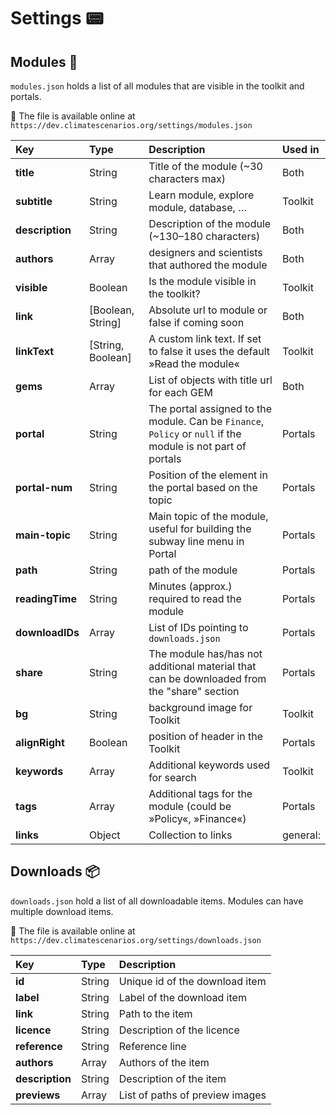 # Settings 📟
## Modules 💈
`modules.json` holds a list of all modules that are visible in the toolkit and portals.

🔖 The file is available online at `https://dev.climatescenarios.org/settings/modules.json`

| Key | Type | Description | Used in |
| :--- | :--- | :--- | :--- |
| **title** | String | Title of the module (~30 characters max) | Both |
| **subtitle** | String | Learn module, explore module, database, … | Toolkit |
| **description** | String | Description of the module (~130–180 characters) | Both |
| **authors** | Array | designers and scientists that authored the module | Both |
| **visible** | Boolean | Is the module visible in the toolkit? | Toolkit |
| **link** | [Boolean, String] | Absolute url to module or false if coming soon | Both |
| **linkText** | [String, Boolean] | A custom link text. If set to false it uses the default »Read the module« | Toolkit |
| **gems** | Array | List of objects with title url for each GEM | Both |
| **portal** | String | The portal assigned to the module. Can be `Finance`, `Policy` or `null` if the module is not part of portals | Portals |
| **portal-num** | String | Position of the element in the portal based on the topic | Portals |
| **main-topic** | String | Main topic of the module, useful for building the subway line menu in Portal | Portals |
| **path** | String | path of the module | Portals |
| **readingTime** | String | Minutes (approx.) required to read the module | Portals |
| **downloadIDs** | Array | List of IDs pointing to `downloads.json` | Portals |
| **share** | String | The module has/has not additional material that can be downloaded from the "share" section | Portals |
| **bg** | String | background image for Toolkit | Toolkit |
| **alignRight** | Boolean | position of header in the Toolkit | Portals |
| **keywords** | Array | Additional keywords used for search | Toolkit |
| **tags** | Array | Additional tags for the module (could be »Policy«, »Finance«) | Portals |
| **links** | Object | Collection to links | general: | the geneal path of the module, | data: | link to additional data, | gems: | link to GEMs view, | scenariofinder: | link to scenario finder view. More can be added.

## Downloads 📦
`downloads.json` hold a list of all downloadable items. Modules can have multiple download items.

🔖 The file is available online at `https://dev.climatescenarios.org/settings/downloads.json`

| Key | Type | Description |
| :--- | :--- | :--- |
| **id** | String | Unique id of the download item |
| **label** | String | Label of the download item |
| **link** | String | Path to the item |
| **licence** | String | Description of the licence |
| **reference** | String | Reference line |
| **authors** | Array | Authors of the item |
| **description** | String | Description of the item |
| **previews** | Array | List of paths of preview images |
